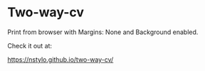 # Two-way-cv

Print from browser with Margins: None and Background enabled.

Check it out at:

https://nstylo.github.io/two-way-cv/
